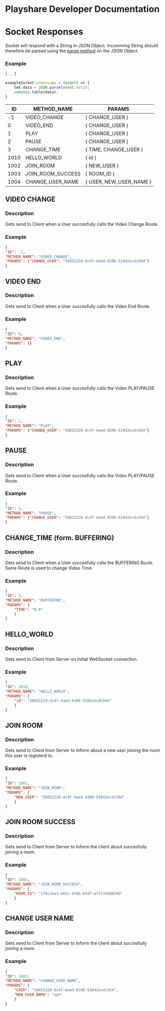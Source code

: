 # Playshare Developer Documentation

# Socket Responses
Socket will respond with a String in JSON Object. Incomming String should therefore be parsed using the [parse method](https://developer.mozilla.org/de/docs/Web/JavaScript/Reference/Global_Objects/JSON/parse) on the JSON Object.

### Example
```js
[...]

exampleSocket.onmessage = (event) => {
    let data = JSON.parse(event.data);
    console.table(data);
}
```

| ID | METHOD_NAME | PARAMS |
| -- | ----------- | ---------------------- |
| -1 | VIDEO_CHANGE | { CHANGE_USER } |
| 0 | VIDEO_END | { CHANGE_USER } |
| 1 | PLAY | { CHANGE_USER } |
| 2 | PAUSE | { CHANGE_USER } |
| 3 | CHANGE_TIME | { TIME, CHANGE_USER } |
| 1010 | HELLO_WORLD | { id } |
| 1002 | JOIN_ROOM | { NEW_USER } |
| 1003 | JOIN_ROOM_SUCCESS | { ROOM_ID } |
| 1004 | CHANGE_USER_NAME | { USER, NEW_USER_NAME } |


## VIDEO CHANGE
### **Description**
Gets send to Client when a User succesfully calls the Video Change Route.

### Example
```json
{
"ID": -1,
"METHOD_NAME": "VIDEO_CHANGE",
"PARAMS": {"CHANGE_USER": "58652229-dc4f-4aed-8396-51042ecdc564"}
}
```

## VIDEO END
### **Description**
Gets send to Client when a User succesfully calls the Video End Route.

### Example
```json
{
"ID": 0,
"METHOD_NAME": "VIDEO_END",
"PARAMS": {}
}
```

## PLAY
### **Description**
Gets send to Client when a User succesfully calls the Video PLAY/PAUSE Route.

### Example
```json
{
"ID": 1,
"METHOD_NAME": "PLAY",
"PARAMS": {"CHANGE_USER": "58652229-dc4f-4aed-8396-51042ecdc564"}
}
```

## PAUSE
### **Description**
Gets send to Client when a User succesfully calls the Video PLAY/PAUSE Route.

### Example
```json
{
"ID": 2,
"METHOD_NAME": "PAUSE",
"PARAMS": {"CHANGE_USER": "58652229-dc4f-4aed-8396-51042ecdc564"}
}
```

## CHANGE_TIME (form. BUFFERING)
### **Description**
Gets send to Client when a User succesfully calls the BUFFERING Route. Same Route is used to change Video Time.
### Example
```json
{
"ID": 3,
"METHOD_NAME": "BUFFERING",
"PARAMS": {
    "TIME": "0.0"
    }
}
```

## HELLO_WORLD
### **Description**
Gets send to Client from Server on Initial WebSocket connection.

### Example
```json
{
"ID": 1010,
"METHOD_NAME": "HELLO_WORLD",
"PARAMS": {
    "id": "58652229-dc4f-4aed-8396-51042ecdc564"
    }
}
```

## JOIN ROOM
### **Description**
Gets send to Client from Server to Inform about a new user joining the room this user is registerd to.

### Example
```json
{
"ID": 1002,
"METHOD_NAME": "JOIN_ROOM",
"PARAMS": {
    "NEW_USER": "58652229-dc4f-4aed-8396-51042ecdc564"
    }
}
```

## JOIN ROOM SUCCESS
### **Description**
Gets send to Client from Server to Inform the client about succesfully joining a room.

### Example
```json
{
"ID": 1003,
"METHOD_NAME": "JOIN_ROOM_SUCCESS",
"PARAMS": {
    "ROOM_ID": "178ccba1-e03c-4f8b-b5df-e77c3f69834d"
    }
}
```

## CHANGE USER NAME
### **Description**
Gets send to Client from Server to Inform the client about succesfully joining a room.

### Example
```json
{
"ID": 1003,
"METHOD_NAME": "CHANGE_USER_NAME",
"PARAMS": {
    "USER": "58652229-dc4f-4aed-8396-51042ecdc564",
    "NEW_USER_NAME": "aph"
    }
}
```

